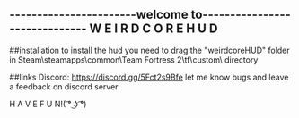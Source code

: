-----------------------welcome to------------------------------
				W E I R D C O R E H U D
---------------------------------------------------------------

##installation
to install the hud you need to drag the "weirdcoreHUD" folder in Steam\steamapps\common\Team Fortress 2\tf\custom\ directory


##links
Discord: https://discord.gg/5Fct2s9Bfe
let me know bugs and leave a feedback on discord server

H A V E F U N!( ͡° ͜ʖ ͡°)
